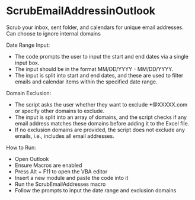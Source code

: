 # ScrubEmailAddressinOutlook
Scrub your inbox, sent folder, and calendars for unique email addresses. Can choose to ignore internal domains 

Date Range Input:
 - The code prompts the user to input the start and end dates via a single input box.
 - The input should be in the format MM/DD/YYYY - MM/DD/YYYY.
 - The input is split into start and end dates, and these are used to filter emails and calendar items within the specified date range.

Domain Exclusion:
 - The script asks the user whether they want to exclude *@XXXXX.com or specify other domains to exclude.
 - The input is split into an array of domains, and the script checks if any email address matches these domains before adding it to the Excel file.
 - If no exclusion domains are provided, the script does not exclude any emails, i.e., includes all email addresses.
   
How to Run:
 - Open Outlook
 - Ensure Macros are enabled
 - Press Alt + F11 to open the VBA editor
 - Insert a new module and paste the code into it
 - Run the ScrubEmailAddresses macro
 - Follow the prompts to input the date range and exclusion domains
